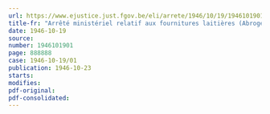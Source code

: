 ```yaml
---
url: https://www.ejustice.just.fgov.be/eli/arrete/1946/10/19/1946101901/justel
title-fr: "Arrêté ministériel relatif aux fournitures laitières (Abrogé par AM 06-01-1947 , art. 13)"
date: 1946-10-19
source:
number: 1946101901
page: 888888
case: 1946-10-19/01
publication: 1946-10-23
starts:
modifies:
pdf-original:
pdf-consolidated:
---
```


